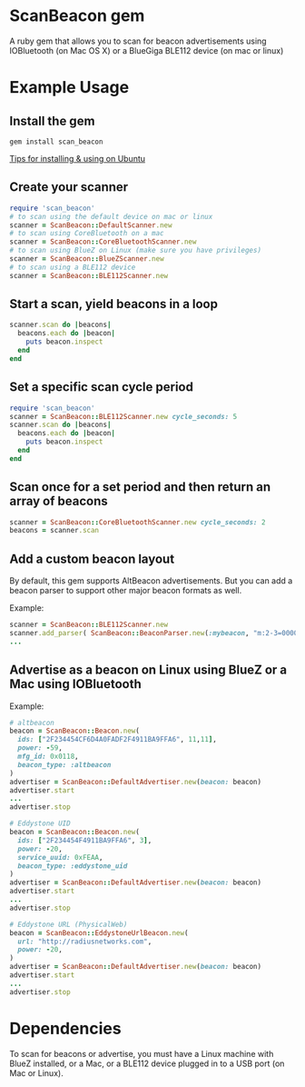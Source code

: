 # ScanBeacon gem

A ruby gem that allows you to scan for beacon advertisements using IOBluetooth (on Mac OS X) or a BlueGiga BLE112 device (on mac or linux)

# Example Usage

## Install the gem
```
gem install scan_beacon
```
[Tips for installing & using on Ubuntu](https://github.com/RadiusNetworks/scanbeacon-gem/wiki/ubuntu)

## Create your scanner
``` ruby
require 'scan_beacon'
# to scan using the default device on mac or linux
scanner = ScanBeacon::DefaultScanner.new
# to scan using CoreBluetooth on a mac
scanner = ScanBeacon::CoreBluetoothScanner.new
# to scan using BlueZ on Linux (make sure you have privileges)
scanner = ScanBeacon::BlueZScanner.new
# to scan using a BLE112 device
scanner = ScanBeacon::BLE112Scanner.new
```

## Start a scan, yield beacons in a loop
``` ruby
scanner.scan do |beacons|
  beacons.each do |beacon|
    puts beacon.inspect
  end
end
```

## Set a specific scan cycle period
``` ruby
require 'scan_beacon'
scanner = ScanBeacon::BLE112Scanner.new cycle_seconds: 5
scanner.scan do |beacons|
  beacons.each do |beacon|
    puts beacon.inspect
  end
end
```

## Scan once for a set period and then return an array of beacons
``` ruby
scanner = ScanBeacon::CoreBluetoothScanner.new cycle_seconds: 2
beacons = scanner.scan
```

## Add a custom beacon layout
By default, this gem supports AltBeacon advertisements.  But you can add a beacon parser to support other major beacon formats as well.

Example:
``` ruby
scanner = ScanBeacon::BLE112Scanner.new
scanner.add_parser( ScanBeacon::BeaconParser.new(:mybeacon, "m:2-3=0000,i:4-19,i:20-21,i:22-23,p:24-24") )
...
```

## Advertise as a beacon on Linux using BlueZ or a Mac using IOBluetooth
Example:
``` ruby
# altbeacon
beacon = ScanBeacon::Beacon.new(
  ids: ["2F234454CF6D4A0FADF2F4911BA9FFA6", 11,11],
  power: -59,
  mfg_id: 0x0118,
  beacon_type: :altbeacon
)
advertiser = ScanBeacon::DefaultAdvertiser.new(beacon: beacon)
advertiser.start
...
advertiser.stop

# Eddystone UID
beacon = ScanBeacon::Beacon.new(
  ids: ["2F234454F4911BA9FFA6", 3],
  power: -20,
  service_uuid: 0xFEAA,
  beacon_type: :eddystone_uid
)
advertiser = ScanBeacon::DefaultAdvertiser.new(beacon: beacon)
advertiser.start
...
advertiser.stop

# Eddystone URL (PhysicalWeb)
beacon = ScanBeacon::EddystoneUrlBeacon.new(
  url: "http://radiusnetworks.com",
  power: -20,
)
advertiser = ScanBeacon::DefaultAdvertiser.new(beacon: beacon)
advertiser.start
...
advertiser.stop
```


# Dependencies
To scan for beacons or advertise, you must have a Linux machine with BlueZ installed, or a Mac, or a BLE112 device plugged in to a USB port (on Mac or Linux).
